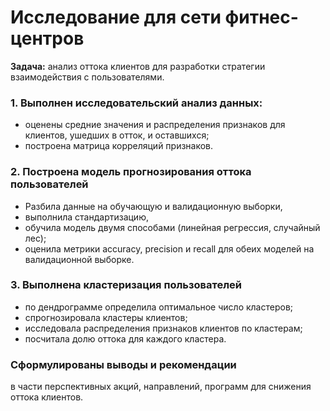 # Исследование для сети фитнес-центров

**Задача:** анализ оттока клиентов для разработки стратегии взаимодействия с пользователями.

### 1. Выполнен исследовательский анализ данных:
  - оценены средние значения и распределения признаков для клиентов, ушедших в отток, и оставшихся;
  - построена матрица корреляций признаков.

### 2. Построена модель прогнозирования оттока пользователей
  - Разбила данные на обучающую и валидационную выборки, 
  - выполнила стандартизацию, 
  - обучила модель двумя способами (линейная регрессия, случайный лес);
  - оценила метрики accuracy, precision и recall для обеих моделей на валидационной выборке.

### 3. Выполнена кластеризация пользователей 
  - по дендрограмме определила оптимальное число кластеров;
  - спрогнозировала кластеры клиентов;
  - исследовала распределения признаков клиентов по кластерам;
  - посчитала долю оттока для каждого кластера.

### Сформулированы выводы и рекомендации
  в части перспективных акций, направлений, программ для снижения оттока клиентов.
